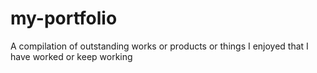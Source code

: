 # my-portfolio
A compilation of outstanding works or products  or things I enjoyed that I have worked or keep working

